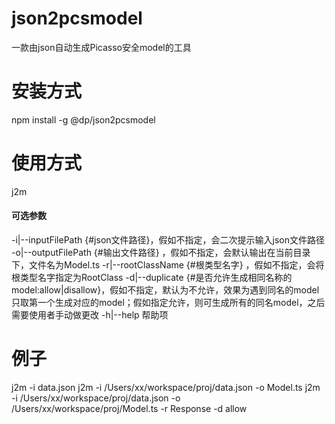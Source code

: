 # json2pcsmodel
一款由json自动生成Picasso安全model的工具

# 安装方式
npm install -g @dp/json2pcsmodel

# 使用方式
j2m 

#### 可选参数
-i|--inputFilePath  {#json文件路径}，假如不指定，会二次提示输入json文件路径
-o|--outputFilePath {#输出文件路径} ，假如不指定，会默认输出在当前目录下，文件名为Model.ts
-r|--rootClassName  {#根类型名字} ，假如不指定，会将根类型名字指定为RootClass
-d|--duplicate      {#是否允许生成相同名称的model:allow|disallow}，假如不指定，默认为不允许，效果为遇到同名的model只取第一个生成对应的model；假如指定允许，则可生成所有的同名model，之后需要使用者手动做更改
-h|--help           帮助项

# 例子
j2m -i data.json
j2m -i /Users/xx/workspace/proj/data.json -o Model.ts
j2m -i /Users/xx/workspace/proj/data.json -o /Users/xx/workspace/proj/Model.ts -r Response -d allow
